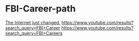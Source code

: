 # FBI-Career-path
[The Internet just changed.](https://youtu.be/cdb7M37o9sU) https://www.youtube.com/results?search_query=FBI+Career https://www.youtube.com/results?search_query=FBI+Careers 
